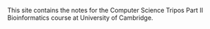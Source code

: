 This site contains the notes for the Computer Science Tripos Part II Bioinformatics course at University of Cambridge.

